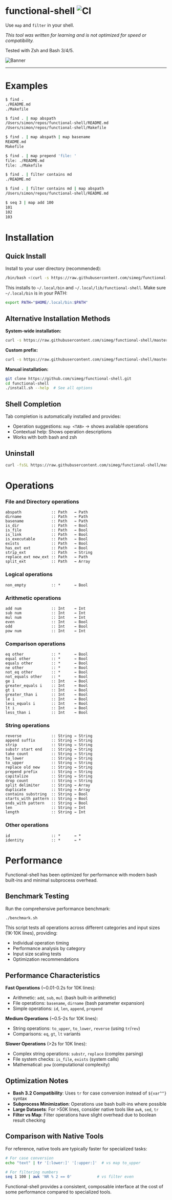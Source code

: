 # functional-shell ![CI](https://github.com/simeg/functional-shell/workflows/CI/badge.svg)

Use `map` and `filter` in your shell.

*This tool was written for learning and is not optimized for speed or
compatibility.*

Tested with Zsh and Bash 3/4/5.

![Banner](banner.png)

---

# Examples

```bash
$ find .
./README.md
./Makefile

$ find . | map abspath
/Users/simon/repos/functional-shell/README.md
/Users/simon/repos/functional-shell/Makefile
```

```bash
$ find . | map abspath | map basename
README.md
Makefile
```

```bash
$ find . | map prepend 'file: '
file: ./README.md
file: ./Makefile
```

```bash
$ find . | filter contains md
./README.md
```

```bash
$ find . | filter contains md | map abspath
/Users/simon/repos/functional-shell/README.md
```

```bash
$ seq 3 | map add 100
101
102
103
```

# Installation

## Quick Install

Install to your user directory (recommended):

```bash
/bin/bash <(curl -s https://raw.githubusercontent.com/simeg/functional-shell/master/install.sh)
```

This installs to `~/.local/bin` and `~/.local/lib/functional-shell`. Make sure `~/.local/bin` is in your PATH:

```bash
export PATH="$HOME/.local/bin:$PATH"
```

## Alternative Installation Methods

**System-wide installation:**
```bash
curl -s https://raw.githubusercontent.com/simeg/functional-shell/master/install.sh | bash -s -- --system
```

**Custom prefix:**
```bash
curl -s https://raw.githubusercontent.com/simeg/functional-shell/master/install.sh | bash -s -- --prefix /usr/local
```

**Manual installation:**
```bash
git clone https://github.com/simeg/functional-shell.git
cd functional-shell
./install.sh --help  # See all options
```

## Shell Completion

Tab completion is automatically installed and provides:
- Operation suggestions: `map <TAB>` → shows available operations
- Contextual help: Shows operation descriptions
- Works with both bash and zsh

## Uninstall

```bash
curl -fsSL https://raw.githubusercontent.com/simeg/functional-shell/master/scripts/uninstall.sh | bash
```

# Operations

### File and Directory operations
```
abspath             :: Path   → Path
dirname             :: Path   → Path
basename            :: Path   → Path
is_dir              :: Path   → Bool
is_file             :: Path   → Bool
is_link             :: Path   → Bool
is_executable       :: Path   → Bool
exists              :: Path   → Bool
has_ext ext         :: Path   → Bool
strip_ext           :: Path   → String
replace_ext new_ext :: Path   → Path
split_ext           :: Path   → Array
```
### Logical operations
```
non_empty           :: *      → Bool
```
### Arithmetic operations
```
add num             :: Int    → Int
sub num             :: Int    → Int
mul num             :: Int    → Int
even                :: Int    → Bool
odd                 :: Int    → Bool
pow num             :: Int    → Int
```
### Comparison operations
```
eq other            :: *      → Bool
equal other         :: *      → Bool
equals other        :: *      → Bool
ne other            :: *      → Bool
not_eq other        :: *      → Bool
not_equals other    :: *      → Bool
ge i                :: Int    → Bool
greater_equals i    :: Int    → Bool
gt i                :: Int    → Bool
greater_than i      :: Int    → Bool
le i                :: Int    → Bool
less_equals i       :: Int    → Bool
lt i                :: Int    → Bool
less_than i         :: Int    → Bool
```
### String operations
```
reverse             :: String → String
append suffix       :: String → String
strip               :: String → String
substr start end    :: String → String
take count          :: String → String
to_lower            :: String → String
to_upper            :: String → String
replace old new     :: String → String
prepend prefix      :: String → String
capitalize          :: String → String
drop count          :: String → String
split delimiter     :: String → Array
duplicate           :: String → Array
contains substring  :: String → Bool
starts_with pattern :: String → Bool
ends_with pattern   :: String → Bool
len                 :: String → Int
length              :: String → Int
```
### Other operations
```
id                  :: *      → *
identity            :: *      → *
```

# Performance

Functional-shell has been optimized for performance with modern bash built-ins and minimal subprocess overhead.

## Benchmark Testing

Run the comprehensive performance benchmark:

```bash
./benchmark.sh
```

This script tests all operations across different categories and input sizes (1K-10K lines), providing:
- Individual operation timing
- Performance analysis by category
- Input size scaling tests
- Optimization recommendations

## Performance Characteristics

**Fast Operations** (~0.01-0.2s for 10K lines):
- Arithmetic: `add`, `sub`, `mul` (bash built-in arithmetic)
- File operations: `basename`, `dirname` (bash parameter expansion)
- Simple operations: `id`, `len`, `append`, `prepend`

**Medium Operations** (~0.5-2s for 10K lines):
- String operations: `to_upper`, `to_lower`, `reverse` (using `tr`/`rev`)
- Comparisons: `eq`, `gt`, `lt` variants

**Slower Operations** (>2s for 10K lines):
- Complex string operations: `substr`, `replace` (complex parsing)
- File system checks: `is_file`, `exists` (system calls)
- Mathematical: `pow` (computational complexity)

## Optimization Notes

- **Bash 3.2 Compatibility**: Uses `tr` for case conversion instead of `${var^^}` syntax
- **Subprocess Minimization**: Operations use bash built-ins where possible
- **Large Datasets**: For >50K lines, consider native tools like `awk`, `sed`, `tr`
- **Filter vs Map**: Filter operations have slight overhead due to boolean result checking

## Comparison with Native Tools

For reference, native tools are typically faster for specialized tasks:
```bash
# For case conversion
echo "text" | tr '[:lower:]' '[:upper:]'  # vs map to_upper

# For filtering numbers
seq 1 100 | awk 'NR % 2 == 0'           # vs filter even
```

Functional-shell provides a consistent, composable interface at the cost of some performance compared to specialized tools.

